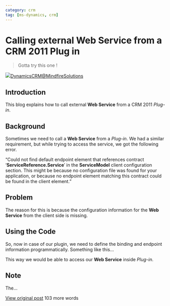 ```yaml
---
category: crm
tag: [ms-dynamics, crm]
---
```


# Calling external Web Service from a CRM 2011 Plug in



> Gotta try this one !
> 
> 
> 

![](https://2.gravatar.com/avatar/b45d53affd69e65186fdbe1f14371125063d84470ba9603ecb197327a84b90b5?s=32&d=identicon&r=G)[DynamicsCRM@MindfireSolutions](http://mscrmmindfire.wordpress.com/2013/06/14/calling-external-web-service-from-a-crm-2011-plug-in)


## Introduction


This blog explains how to call external **Web Service** from a CRM 2011 *Plug-in*.


## Background


Sometimes we need to call a **Web Service** from a *Plug-in*. We had a similar requirement, but while trying to access the service, we got the following error.


“Could not find default endpoint element that references contract ‘**ServiceReference.Service**′ in the **ServiceModel** client configuration section. This might be because no configuration file was found for your application, or because no endpoint element matching this contract could be found in the client element.”


## Problem


The reason for this is because the configuration information for the **Web Service** from the client side is missing.


## Using the Code


So, now in case of our plugin, we need to define the binding and endpoint information programmatically. Something like this…


This way we would be able to access our **Web Service** inside *Plug-in*.


## Note


The…


[View original post](http://mscrmmindfire.wordpress.com/2013/06/14/calling-external-web-service-from-a-crm-2011-plug-in) 103 more words

 